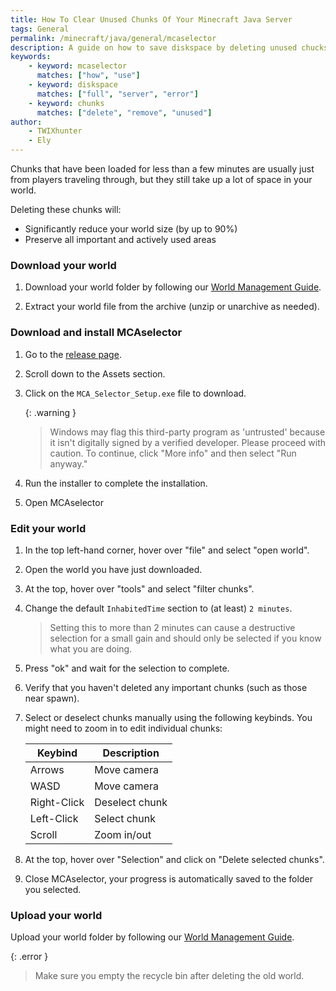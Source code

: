 ```yaml
---
title: How To Clear Unused Chunks Of Your Minecraft Java Server
tags: General
permalink: /minecraft/java/general/mcaselector
description: A guide on how to save diskspace by deleting unused chucks using MCAselector.
keywords:
    - keyword: mcaselector
      matches: ["how", "use"]
    - keyword: diskspace
      matches: ["full", "server", "error"]
    - keyword: chunks
      matches: ["delete", "remove", "unused"]
author:
    - TWIXhunter
    - Ely
---
```


Chunks that have been loaded for less than a few minutes are usually just from players traveling through, but they still take up a lot of space in your world.

Deleting these chunks will:

- Significantly reduce your world size (by up to 90%)
- Preserve all important and actively used areas

### Download your world

1. Download your world folder by following our [World Management Guide](https://kb.falixnodes.net/minecraft/java/general/world-management#downloading-your-world).

2. Extract your world file from the archive (unzip or unarchive as needed).

### Download and install MCAselector

1. Go to the [release page](https://github.com/Querz/mcaselector/releases).

2. Scroll down to the Assets section.

3. Click on the `MCA_Selector_Setup.exe` file to download.

    {: .warning }

    > Windows may flag this third-party program as 'untrusted' because it isn't digitally signed by a verified developer. Please proceed with caution.
    > To continue, click "More info" and then select "Run anyway."

4. Run the installer to complete the installation.

5. Open MCAselector

### Edit your world

1. In the top left-hand corner, hover over "file" and select "open world".

2. Open the world you have just downloaded.

3. At the top, hover over "tools" and select "filter chunks".

4. Change the default `InhabitedTime` section to (at least) `2 minutes`.

    > Setting this to more than 2 minutes can cause a destructive selection for a small gain and should only be selected if you know what you are doing.

5. Press "ok" and wait for the selection to complete.

6. Verify that you haven't deleted any important chunks (such as those near spawn).

7. Select or deselect chunks manually using the following keybinds. You might need to zoom in to edit individual chunks:

    | Keybind      | Description    |
    |--------------|----------------|
    | Arrows       | Move camera    |
    | WASD         | Move camera    |
    | Right-Click  | Deselect chunk |
    | Left-Click   | Select chunk   |
    | Scroll       | Zoom in/out    |

8. At the top, hover over "Selection" and click on "Delete selected chunks".

9. Close MCAselector, your progress is automatically saved to the folder you selected.

### Upload your world

Upload your world folder by following our [World Management Guide](https://kb.falixnodes.net/minecraft/java/general/world-management#uploading-your-world).

{: .error }

> Make sure you empty the recycle bin after deleting the old world.